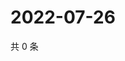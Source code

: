 # 2022-07-26

共 0 条

<!-- BEGIN WEIBO -->
<!-- 最后更新时间 Tue Jul 26 2022 04:16:07 GMT+0800 (China Standard Time) -->

<!-- END WEIBO -->

